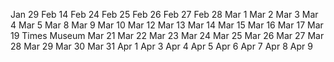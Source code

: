 Jan 29
Feb 14
Feb 24
Feb 25
Feb 26
Feb 27
Feb 28
Mar 1
Mar 2
Mar 3
Mar 4
Mar 5
Mar 8
Mar 9
Mar 10
Mar 12
Mar 13
Mar 14
Mar 15
Mar 16
Mar 17
Mar 19
Times Museum
Mar 21
Mar 22
Mar 23
Mar 24
Mar 25
Mar 26
Mar 27
Mar 28
Mar 29
Mar 30
Mar 31
Apr 1
Apr 3
Apr 4
Apr 5
Apr 6
Apr 7
Apr 8
Apr 9
